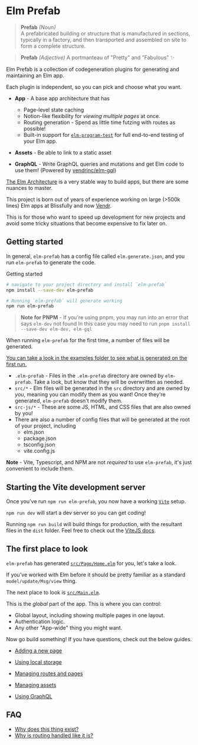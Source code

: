 # Elm Prefab

> **Prefab** _(Noun)_  
> A prefabricated building or structure that is manufactured in sections, typically in a factory, and then transported and assembled on site to form a complete structure.

> **Prefab** _(Adjective)_
> A portmanteau of "Pretty" and "Fabulous" :sparkles:

Elm Prefab is a collection of codegeneration plugins for generating and maintaining an Elm app.

Each plugin is independent, so you can pick and choose what you want.

- **App** - A base app architecture that has

  - Page-level state caching
  - Notion-like flexibility for _viewing multiple pages_ at once.
  - Routing generation - Spend as little time futzing with routes as possible!
  - Built-in support for [`elm-program-test`](https://package.elm-lang.org/packages/avh4/elm-program-test/latest/) for full end-to-end testing of your Elm app.

- **Assets** - Be able to link to a static asset

- **GraphQL** - Write GraphQL queries and mutations and get Elm code to use them! (Powered by [vendrinc/elm-gql](https://github.com/Vendrinc/elm-gql))

[The Elm Architecture](https://guide.elm-lang.org/architecture/) is a very stable way to build apps, but there are some nuances to master.

This project is born out of years of experience working on large (>500k lines) Elm apps at Blissfully and now [Vendr](vendr.com).

This is for those who want to speed up development for new projects and avoid some tricky situations that become expensive to fix later on.

## Getting started

In general, `elm-prefab` has a config file called `elm.generate.json`, and you run `elm-prefab` to generate the code.

Getting started

```bash
# navigate to your project directory and install `elm-prefab`
npm install --save-dev elm-prefab

# Running `elm-prefab` will generate working
npm run elm-prefab
```

> **Note for PNPM** - If you're using pnpm, you may run into an error that says `elm-dev` not found
> In this case you may need to run `pnpm install --save-dev elm-dev, elm-gql`

When running `elm-prefab` for the first time, a number of files will be generated.

[You can take a look in the examples folder to see what is generated on the first run.](https://github.com/mdgriffith/elm-prefab/tree/main/examples/example-app)

- `.elm-prefab` - Files in the `.elm-prefab` directory are owned by `elm-prefab`. Take a look, but know that they will be overwritten as needed.
- `src/*` - Elm files will be generated in the `src` directory and are owned by _you_, meaning you can modify them as you want! Once they're generated, `elm-prefab` doesn't modify them.
- `src-js/*` - These are some JS, HTML, and CSS files that are also owned by you!
- There are also a number of config files that will be generated at the root of your project, including
  - elm.json
  - package.json
  - tsconfig.json
  - vite.config.js

**Note** - Vite, Typescript, and NPM are not _required_ to use `elm-prefab`, it's just convenient to include them.

## Starting the Vite development server

Once you've run `npm run elm-prefab`, you now have a working [`Vite`](https://vitejs.dev/) setup.

`npm run dev` will start a dev server so you can get coding!

Running `npm run build` will build things for production, with the resultant files in the `dist` folder. Feel free to check out the [ViteJS docs](https://vitejs.dev/guide/).

## The first place to look

`elm-prefab` has generated [`src/Page/Home.elm`](https://github.com/mdgriffith/elm-prefab/blob/main/examples/example-app/src/Page/Home.elm) for you, let's take a look.

If you've worked with Elm before it should be pretty familiar as a standard `model/update/Msg/view` thing.

The next place to look is [`src/Main.elm`](https://github.com/mdgriffith/elm-prefab/blob/main/examples/example-app/src/Main.elm).

This is the _global_ part of the app. This is where you can control:

- Global layout, including showing multiple pages in one layout.
- Authentication logic.
- Any other "App-wide" thing you might want.

Now go build something! If you have questions, check out the below guides.

- [Adding a new page](https://github.com/mdgriffith/elm-prefab/blob/main/guides/how-to/add-a-page.md)
- [Using local storage](https://github.com/mdgriffith/elm-prefab/blob/main/guides/how-to/using-localstorage.md)

- [Managing routes and pages](https://github.com/mdgriffith/elm-prefab/blob/main/guides/plugins/app/routes_and_pages.md)
- [Managing assets](https://github.com/mdgriffith/elm-prefab/blob/main/guides/plugins/assets.md)
- [Using GraphQL](https://github.com/mdgriffith/elm-prefab/blob/main/guides/plugins/graphql.md)

## FAQ

- [Why does this thing exist?](https://github.com/mdgriffith/elm-prefab/blob/main/guides/why/app_architecture.md)
- [Why is routing handled like it is?](https://github.com/mdgriffith/elm-prefab/blob/main/guides/why/routes.md)
